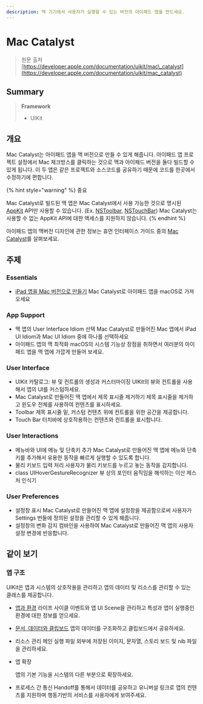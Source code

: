 ```yaml
---
description: 맥 기기에서 사용자가 실행할 수 있는 버전의 아이패드 앱을 만드세요.
---
```


# Mac Catalyst

> 원문 출처  
> [https://developer.apple.com/documentation/uikit/mac\_catalyst](https://developer.apple.com/documentation/uikit/mac_catalyst)

## Summary

> **Framework**
>
> * UIKit

## 개요 <a id="overview"></a>

Mac Catalyst는 아이패드 앱을 맥 버전으로 만들 수 있게 해줍니다. 아이패드 앱 프로젝트 설정에서 Mac 체크방스를 클릭하는 것으로 맥과 아이패드 버전을 둘다 빌드할 수 있게 됩니다. 이 두 앱은 같은 프로젝트와 소스코드를 공유하기 때문에 코드를 한곳에서 수정하기에 편합니다.

{% hint style="warning" %}
중요

Mac Catalyst로 빌드된 맥 앱은 Mac Catalyst에서 사용 가능한 것으로 명시된 [AppKit](../../../etc/not-found.md) API만 사용할 수 있습니다. \(Ex. [NSToolbar](../../../etc/not-found.md), [NSTouchBar](../../../etc/not-found.md)\) Mac Catalyst는 사용할 수 없는 AppKit API에 대한 액세스를 지원하지 않습니다.
{% endhint %}

아이패드 앱의 맥버전 디자인에 관한 정보는 휴먼 인터페이스 가이드 중의 [Mac Catalyst](https://developer.apple.com/design/human-interface-guidelines/ios/overview/mac-catalyst/)를 살펴보세요.

## 주제 <a id="topics"></a>

### Essentials

* [iPad 앱을 Mac 버전으로 만들기](creating-a-mac-version-of-your-ipad-app.md) Mac Catalyst로 아이패드 앱을 macOS로 가져오세요

### App Support

* 맥 앱의 User Interface Idiom 선택  Mac Catalyst로 만들어진 Mac 앱에서 iPad UI Idiom과 Mac UI Idiom 중에 하나를 선택하세요
* 아이패드 앱의 맥 최적화 macOS의 시스템 기능상 장점을 취하면서 여러분의 아이패드 앱을 맥 앱에 가깝게 만들어 보세요.

### User Interface

* UIKit 카탈로그: 뷰 및 컨트롤의 생성과 커스터마이징 UIKit의 뷰와 컨트롤을 사용해서 앱의 UI를 커스텀하세요.
* Mac Catalyst로 만들어진 맥 앱에서 제목 표시줄 제거하기 제목 표시줄을 제거하고 윈도우 전체를 사용하여 컨텐츠를 표시하세요.
* Toolbar 제목 표시줄 밑, 커스텀 컨텐츠 위에 컨트롤을 위한 공간을 제공합니다.
* Touch Bar 터치바에 상호작용하는 컨텐츠와 컨트롤을 표시합니다.

### User Interactions

* 메뉴바와 UI에 메뉴 및 단축키 추가 Mac Catalyst로 만들어진 맥 앱에 메뉴와 단축키를 추가해서 유용한 동작을 빠르게 실행할 수 있도록 합니다.
* 물리 키보드 입력 처리 사용자가 물리 키보드를 누르고 놓는 동작을 감지합니다.
* class UIHoverGestureRecognizer 뷰 상의 포인터 움직임을 해석하는 이산 제스처 인식기

### User Preferences

* 설정창 표시 Mac Catalyst로 만들어진 맥 앱에 설정창을 제공함으로써 사용자가 Settings 번들에 정의된 설정을 관리할 수 있게 해줍니다.
* 설정창의 변화 감지 컴바인을 사용하여 Mac Catalyst로 만들어진 맥 앱의 사용자 설정 변경에 반응합니다.

## 같이 보기 <a id="see-also"></a>

### 앱 구조 <a id="app_structure"></a>

UIKit은 앱과 시스템의 상호작용을 관리하고 앱의 데이터 및 리소스를 관리할 수 있는 클래스를 제공합니다.

* [앱과 환경](../app-and-environment/) 라이프 사이클 이벤트와 앱 UI Scene을 관리하고 특성과 앱이 실행중인 환경에 대한 정보를 얻으세요.
* [문서, 데이터와 클립보드](../documents-data-pasteboard.md) 앱의 데이터를 구조화하고 클립보드에서 공유하세요.
* 리소스 관리 메인 실행 파일 외부에 저장된 이미지, 문자열, 스토리 보드 및 nib 파일을 관리하세요.
* 앱 확장

  앱의 기본 기능을 시스템의 다른 부분으로 확장하세요.

* 프로세스 간 통신 Handoff를 통해서 데이터를 공유하고 유니버설 링크로 앱의 컨텐츠를 지원하며 행동기반의 서비스를 사용자에게 보여주세요.

